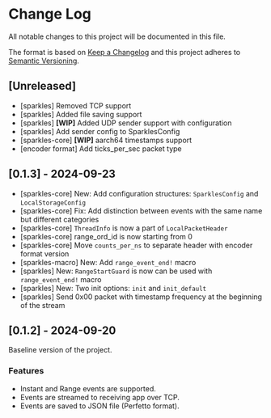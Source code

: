 # Change Log
All notable changes to this project will be documented in this file.

The format is based on [Keep a Changelog](http://keepachangelog.com/)
and this project adheres to [Semantic Versioning](http://semver.org/).

## [Unreleased]
- [sparkles] Removed TCP support
- [sparkles] Added file saving support
- [sparkles] **[WIP]** Added UDP sender support with configuration 
- [sparkles] Add sender config to SparklesConfig
- [sparkles-core] **[WIP]** aarch64 timestamps support
- [encoder format] Add ticks_per_sec packet type

## [0.1.3] - 2024-09-23
- [sparkles-core] New: Add configuration structures: `SparklesConfig` and `LocalStorageConfig`
- [sparkles-core] Fix: Add distinction between events with the same name but different categories
- [sparkles-core] `ThreadInfo` is now a part of `LocalPacketHeader`
- [sparkles-core] range_ord_id is now starting from 0
- [sparkles-core] Move `counts_per_ns` to separate header with encoder format version
- [sparkles-macro] New: Add `range_event_end!` macro
- [sparkles] New: `RangeStartGuard` is now can be used with `range_event_end!` macro
- [sparkles] New: Two init options: `init` and `init_default`
- [sparkles] Send 0x00 packet with timestamp frequency at the beginning of the stream

## [0.1.2] - 2024-09-20

Baseline version of the project.

### Features
- Instant and Range events are supported.
- Events are streamed to receiving app over TCP.
- Events are saved to JSON file (Perfetto format).